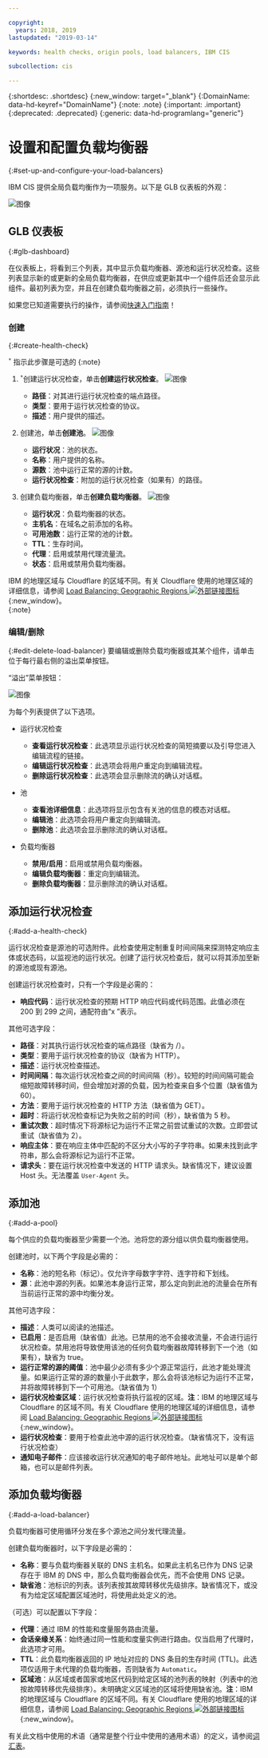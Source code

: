 ```yaml
---

copyright:
  years: 2018, 2019
lastupdated: "2019-03-14"

keywords: health checks, origin pools, load balancers, IBM CIS

subcollection: cis

---
```


{:shortdesc: .shortdesc}
{:new_window: target="_blank"}
{:DomainName: data-hd-keyref="DomainName"}
{:note: .note}
{:important: .important}
{:deprecated: .deprecated}
{:generic: data-hd-programlang="generic"}


# 设置和配置负载均衡器
{:#set-up-and-configure-your-load-balancers}
 
 IBM CIS 提供全局负载均衡作为一项服务。以下是 GLB 仪表板的外观：

![图像](images/glb-screen.png)

## GLB 仪表板
{:#glb-dashboard}

在仪表板上，将看到三个列表，其中显示负载均衡器、源池和运行状况检查。这些列表显示新的或更新的全局负载均衡器，在供应或更新其中一个组件后还会显示此组件。最初列表为空，并且在创建负载均衡器之前，必须执行一些操作。

如果您已知道需要执行的操作，请参阅[快速入门指南](/docs/infrastructure/cis?topic=cis-global-load-balancer-quick-setup)！

### 创建
{:#create-health-check}

<sup>`*`</sup> 指示此步骤是可选的
{:note}

1) <sup>`*`</sup>创建运行状况检查，单击**创建运行状况检查**。
![图像](images/glb-health-check-list.png)
    <ul>
      <li><b>路径</b>：对其进行运行状况检查的端点路径。</li> 
      <li><b>类型</b>：要用于运行状况检查的协议。</li>
      <li><b>描述</b>：用户提供的描述。</li>
    </ul>

2) 创建池，单击**创建池**。
  ![图像](images/glb-pool-list.png)
    <ul>
      <li><b>运行状况</b>：池的状态。</li>
      <li><b>名称</b>：用户提供的名称。</li>
      <li><b>源数</b>：池中运行正常的源的计数。</li>
      <li><b>运行状况检查</b>：附加的运行状况检查（如果有）的路径。</li>
    </ul>

3) 创建负载均衡器，单击**创建负载均衡器**。
  ![图像](images/glb-load-balancer-list.png)
    <ul>
      <li><b>运行状况</b>：负载均衡器的状态。</li>
      <li><b>主机名</b>：在域名之前添加的名称。</li>
      <li><b>可用池数</b>：运行正常的池的计数。</li>
      <li><b>TTL</b>：生存时间。</li>
      <li><b>代理</b>：启用或禁用代理流量流。</li>
      <li><b>状态</b>：启用或禁用负载均衡器。</li>
    </ul>

IBM 的地理区域与 Cloudflare 的区域不同。有关 Cloudflare 使用的地理区域的详细信息，请参阅 [Load Balancing: Geographic Regions ![外部链接图标](../../icons/launch-glyph.svg "外部链接图标")](https://support.cloudflare.com/hc/en-us/articles/115000540888-Load-Balancing-Geographic-Regions){:new_window}。  
{:note}

### 编辑/删除
{:#edit-delete-load-balancer}
要编辑或删除负载均衡器或其某个组件，请单击位于每行最右侧的溢出菜单按钮。

“溢出”菜单按钮：

![图像](images/overflow.png)

为每个列表提供了以下选项。

* 运行状况检查
    * **查看运行状况检查**：此选项显示运行状况检查的简短摘要以及引导您进入编辑流程的链接。
    * **编辑运行状况检查**：此选项会将用户重定向到编辑流程。 
    * **删除运行状况检查**：此选项会显示删除流的确认对话框。

* 池
    * **查看池详细信息**：此选项将显示包含有关池的信息的模态对话框。
    * **编辑池**：此选项会将用户重定向到编辑流。
    * **删除池**：此选项会显示删除流的确认对话框。

* 负载均衡器
    * **禁用/启用**：启用或禁用负载均衡器。
    * **编辑负载均衡器**：重定向到编辑流。 
    * **删除负载均衡器**：显示删除流的确认对话框。

## 添加运行状况检查
{:#add-a-health-check}

运行状况检查是源池的可选附件。此检查使用定制重复时间间隔来探测特定响应主体或状态码，以监视池的运行状况。创建了运行状况检查后，就可以将其添加至新的源池或现有源池。

创建运行状况检查时，只有一个字段是必需的：
 * **响应代码**：运行状况检查的预期 HTTP 响应代码或代码范围。此值必须在 200 到 299 之间，通配符由“x ”表示。

其他可选字段：
 * **路径**：对其执行运行状况检查的端点路径（缺省为 /）。
 * **类型**：要用于运行状况检查的协议（缺省为 HTTP）。
 * **描述**：运行状况检查描述。
 * **时间间隔**：每次运行状况检查之间的时间间隔（秒）。较短的时间间隔可能会缩短故障转移时间，但会增加对源的负载，因为检查来自多个位置（缺省值为 60）。
 * **方法**：要用于运行状况检查的 HTTP 方法（缺省值为 GET）。
 * **超时**：将运行状况检查标记为失败之前的时间（秒），缺省值为 5 秒。
 * **重试次数**：超时情况下将源标记为运行不正常之前尝试重试的次数。立即尝试重试（缺省值为 2）。
 * **响应主体**：要在响应主体中匹配的不区分大小写的子字符串。如果未找到此字符串，那么会将源标记为运行不正常。
 * **请求头**：要在运行状况检查中发送的 HTTP 请求头。缺省情况下，建议设置 Host 头。无法覆盖 `User-Agent` 头。

## 添加池
{:#add-a-pool}

每个供应的负载均衡器至少需要一个池。池将您的源分组以供负载均衡器使用。

创建池时，以下两个字段是必需的：
 * **名称**：池的短名称（标记）。仅允许字母数字字符、连字符和下划线。
 * **源**：此池中源的列表。如果池本身运行正常，那么定向到此池的流量会在所有当前运行正常的源中均衡分发。

其他可选字段：
 * **描述**：人类可以阅读的池描述。
 * **已启用**：是否启用（缺省值）此池。已禁用的池不会接收流量，不会进行运行状况检查。禁用池将导致使用该池的任何负载均衡器故障转移到下一个池（如果有），缺省为 true。
 * **运行正常的源的阈值**：池中最少必须有多少个源正常运行，此池才能处理流量。如果运行正常的源的数量小于此数字，那么会将该池标记为运行不正常，并将故障转移到下一个可用池。（缺省值为 1）
 * **运行状况检查区域**：运行状况检查将执行监视的区域。**注**：IBM 的地理区域与 Cloudflare 的区域不同。有关 Cloudflare 使用的地理区域的详细信息，请参阅 [Load Balancing: Geographic Regions ![外部链接图标](../../icons/launch-glyph.svg "外部链接图标")](https://support.cloudflare.com/hc/en-us/articles/115000540888-Load-Balancing-Geographic-Regions){:new_window}。 
 * **运行状况检查**：要用于检查此池中源的运行状况检查。（缺省情况下，没有运行状况检查）
 * **通知电子邮件**：应该接收运行状况通知的电子邮件地址。此地址可以是单个邮箱，也可以是邮件列表。

## 添加负载均衡器
{:#add-a-load-balancer}

负载均衡器可使用循环分发在多个源池之间分发代理流量。

创建负载均衡器时，以下字段是必需的：
 * **名称**：要与负载均衡器关联的 DNS 主机名。如果此主机名已作为 DNS 记录存在于 IBM 的 DNS 中，那么负载均衡器会优先，而不会使用 DNS 记录。
 * **缺省池**：池标识的列表。该列表按其故障转移优先级排序。缺省情况下，或没有为给定区域配置区域池时，将使用此处定义的池。

（可选）可以配置以下字段：
 * **代理**：通过 IBM 的性能和度量服务路由流量。
 * **会话亲缘关系**：始终通过同一性能和度量实例进行路由。仅当启用了代理时，此选项才可用。
 * **TTL**：此负载均衡器返回的 IP 地址对应的 DNS 条目的生存时间 (TTL)。此选项仅适用于未代理的负载均衡器，否则缺省为 `Automatic`。
 * **区域池**：从区域或者国家或地区代码到给定区域的池列表的映射（列表中的池按故障转移优先级排序）。未明确定义区域池的区域将使用缺省池。**注**：IBM 的地理区域与 Cloudflare 的区域不同。有关 Cloudflare 使用的地理区域的详细信息，请参阅 [Load Balancing: Geographic Regions ![外部链接图标](../../icons/launch-glyph.svg "外部链接图标")](https://support.cloudflare.com/hc/en-us/articles/115000540888-Load-Balancing-Geographic-Regions){:new_window}。 
 
有关此文档中使用的术语（通常是整个行业中使用的通用术语）的定义，请参阅[词汇表](/docs/infrastructure/cis?topic=cis-glossary)。
